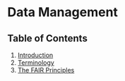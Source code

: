 # Data Management

## Table of Contents

1. [Introduction](introduction.md)
2. [Terminology](terminology.md)
3. [The FAIR Principles](fair-principles.md)
